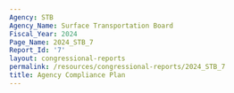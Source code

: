```yaml
---
Agency: STB
Agency_Name: Surface Transportation Board
Fiscal_Year: 2024
Page_Name: 2024_STB_7
Report_Id: '7'
layout: congressional-reports
permalink: /resources/congressional-reports/2024_STB_7
title: Agency Compliance Plan
---
```

